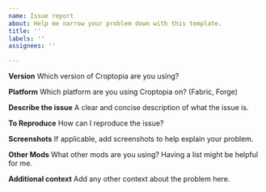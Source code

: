 ```yaml
---
name: Issue report
about: Help me narrow your problem down with this template.
title: ''
labels: ''
assignees: ''

---
```


**Version**
Which version of Croptopia are you using?

**Platform**
Which platform are you using Croptopia on?
(Fabric, Forge)

**Describe the issue**
A clear and concise description of what the issue is.

**To Reproduce**
How can I reproduce the issue?

**Screenshots**
If applicable, add screenshots to help explain your problem.

**Other Mods**
What other mods are you using? Having a list might be helpful for me.

**Additional context**
Add any other context about the problem here.
